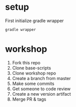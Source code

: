 # setup

First initialize gradle wrapper

    gradle wrapper

# workshop

1. Fork this repo
2. Clone base-scripts
3. Clone workshop repo
4. Create a branch from master
5. Make some commits
6. Get someone to code review
7. Create a new version artifact
8. Merge PR & tags
